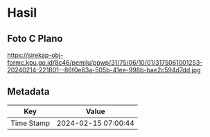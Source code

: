 # Hasil

## Foto C Plano

https://sirekap-obj-formc.kpu.go.id/8c46/pemilu/ppwp/31/75/06/10/01/3175061001253-20240214-221801--86f0e63a-505b-41ee-998b-bae2c594d7dd.jpg


## Metadata

| Key        | Value               |
| ---------- | ------------------- |
| Time Stamp | 2024-02-15 07:00:44 |




